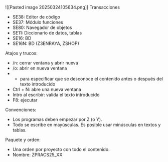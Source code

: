![[Pasted image 20250324105634.png]]
Transacciones
- SE38: Editor de código
- SE37: Módulo funciones
- SE80: Navegador de objetos
- SE11: Diccionario de datos, tablas
- SE16: BD
- SE16N: BD
(Z3ENRAYA, ZSHOP)

Atajos y trucos: 
- /n: cerrar ventana y abrir nueva
- /o: abrir en nueva ventana
- * para especificar que se desconoce el contenido antes o después del texto introducido
- Ctrl + N: abre una nueva ventana
- Intro al escribir: valida el texto introducido
- F8: ejecutar

Convenciones:
- Los programas deben empezar por Z (o Y).
- Todo se escribe en mayúsculas. Es posible usar minúsculas en textos y tablas.

Paquete y orden:
- Una orden por proyecto con todo el contenido.
- Nombre: ZPRACS25_XX